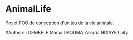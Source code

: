 # AnimalLife

Projet POO de conception d'un jeu de la vie animale.

#Authers :
DEMBELE Mama
DAOUMA Zakaria
NDIAYE Laity
